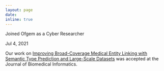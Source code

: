 ```yaml
---
layout: page
date: 
inline: true
---
```


Joined Ofgem as a Cyber Researcher

   <div class="row p-0">
      <div class="col-sm-2 p-0">
        <span class="badge danger-color-dark darken-1 font-weight-bold text-uppercase align-middle date ml-3">
          Jul 4, 2021
        </span>
      </div>
      <div class="col-sm-10 mt-2 mt-sm-0 ml-3 ml-md-0 p-0 font-weight-light text">
        <p>Our work on  <a href="https://arxiv.org/abs/2005.00460">Improving Broad-Coverage Medical Entity Linking with Semantic Type Prediction and Large-Scale Datasets</a> was accepted at the Journal of Biomedical Informatics.
</p>
      </div>
